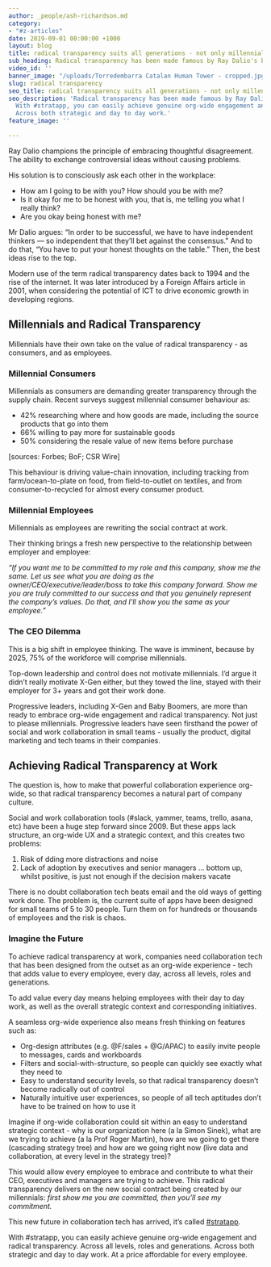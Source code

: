```yaml
---
author: _people/ash-richardson.md
category:
- "#z-articles"
date: 2019-09-01 00:00:00 +1000
layout: blog
title: radical transparency suits all generations - not only millennials
sub_heading: Radical transparency has been made famous by Ray Dalio's book Principles
video_id: ''
banner_image: "/uploads/Torredembarra Catalan Human Tower - cropped.jpg"
slug: radical transparency
seo_title: radical transparency suits all generations - not only millennials
seo_description: 'Radical transparency has been made famous by Ray Dalio''s book Principles.
  With #stratapp, you can easily achieve genuine org-wide engagement and radical transparency.
  Across both strategic and day to day work.'
feature_image: ''

---
```

Ray Dalio champions the principle of embracing thoughtful disagreement. The ability to exchange controversial ideas without causing problems.

His solution is to consciously ask each other in the workplace:

* How am I going to be with you? How should you be with me?
* Is it okay for me to be honest with you, that is, me telling you what I really think?
* Are you okay being honest with me?

Mr Dalio argues: “In order to be successful, we have to have independent thinkers — so independent that they’ll bet against the consensus." And to do that, “You have to put your honest thoughts on the table.” Then, the best ideas rise to the top.

Modern use of the term radical transparency dates back to 1994 and the rise of the internet. It was later introduced by a Foreign Affairs article in 2001, when considering the potential of ICT to drive economic growth in developing regions.

## Millennials and Radical Transparency

Millennials have their own take on the value of radical transparency - as consumers, and as employees.

### Millennial Consumers

Millennials as consumers are demanding greater transparency through the supply chain. Recent surveys suggest millennial consumer behaviour as:

* 42% researching where and how goods are made, including the source products that go into them
* 66% willing to pay more for sustainable goods
* 50% considering the resale value of new items before purchase

\[sources: Forbes; BoF; CSR Wire\]

This behaviour is driving value-chain innovation, including tracking from farm/ocean-to-plate on food, from field-to-outlet on textiles, and from consumer-to-recycled for almost every consumer product.

### Millennial Employees

Millennials as employees are rewriting the social contract at work.

Their thinking brings a fresh new perspective to the relationship between employer and employee:

_“If you want me to be committed to my role and this company, show me the same. Let us see what you are doing as the owner/CEO/executive/leader/boss to take this company forward. Show me you are truly committed to our success and that you genuinely represent the company’s values. Do that, and I’ll show you the same as your employee.”_

### The CEO Dilemma

This is a big shift in employee thinking. The wave is imminent, because by 2025, 75% of the workforce will comprise millennials.

Top-down leadership and control does not motivate millennials. I’d argue it didn’t really motivate X-Gen either, but they towed the line, stayed with their employer for 3+ years and got their work done.

Progressive leaders, including X-Gen and Baby Boomers, are more than ready to embrace org-wide engagement and radical transparency. Not just to please millennials. Progressive leaders have seen firsthand the power of social and work collaboration in small teams - usually the product, digital marketing and tech teams in their companies.

## Achieving Radical Transparency at Work

The question is, how to make that powerful collaboration experience org-wide, so that radical transparency becomes a natural part of company culture.

Social and work collaboration tools (#slack, yammer, teams, trello, asana, etc) have been a huge step forward since 2009. But these apps lack structure, an org-wide UX and a strategic context, and this creates two problems:

1. Risk of dding more distractions and noise
2. Lack of adoption by executives and senior managers ... bottom up, whilst positive, is just not enough if the decision makers vacate

There is no doubt collaboration tech beats email and the old ways of getting work done. The problem is, the current suite of apps have been designed for small teams of 5 to 30 people. Turn them on for hundreds or thousands of employees and the risk is chaos.

### Imagine the Future

To achieve radical transparency at work, companies need collaboration tech that has been designed from the outset as an org-wide experience - tech that adds value to every employee, every day, across all levels, roles and generations.

To add value every day means helping employees with their day to day work, as well as the overall strategic context and corresponding initiatives.

A seamless org-wide experience also means fresh thinking on features such as:

* Org-design attributes (e.g. @F/sales + @G/APAC) to easily invite people to messages, cards and workboards
* Filters and social-with-structure, so people can quickly see exactly what they need to
* Easy to understand security levels, so that radical transparency doesn’t become radically out of control
* Naturally intuitive user experiences, so people of all tech aptitudes don’t have to be trained on how to use it

Imagine if org-wide collaboration could sit within an easy to understand strategic context - why is our organization here (a la Simon Sinek), what are we trying to achieve (a la Prof Roger Martin), how are we going to get there (cascading strategy tree) and how are we going right now (live data and collaboration, at every level in the strategy tree)?

This would allow every employee to embrace and contribute to what their CEO, executives and managers are trying to achieve. This radical transparency delivers on the new social contract being created by our millennials: _first show me you are committed, then you’ll see my commitment._

This new future in collaboration tech has arrived, it’s called [#stratapp](https://stratapp.ai "#stratapp | seamlessly execute strategic and day to day work").

With #stratapp, you can easily achieve genuine org-wide engagement and radical transparency. Across all levels, roles and generations. Across both strategic and day to day work. At a price affordable for every employee.